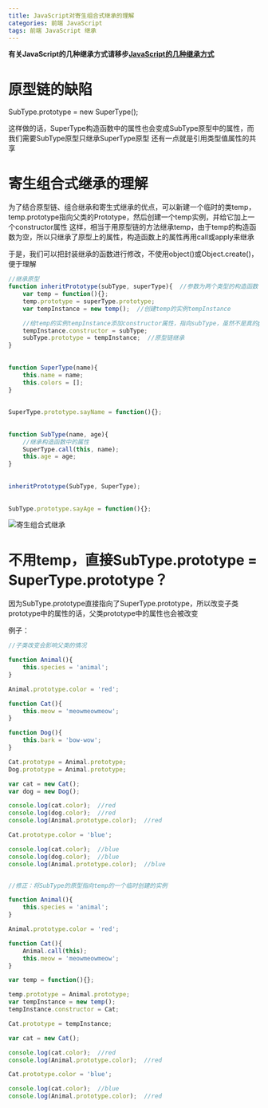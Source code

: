 ```yaml
---
title: JavaScript对寄生组合式继承的理解
categories: 前端 JavaScript
tags: 前端 JavaScript 继承
---
```


**有关JavaScript的几种继承方式请移步[JavaScript的几种继承方式][]**

# 原型链的缺陷

SubType.prototype = new SuperType();

这样做的话，SuperType构造函数中的属性也会变成SubType原型中的属性，而我们需要SubType原型只继承SuperType原型
还有一点就是引用类型值属性的共享

# 寄生组合式继承的理解

为了结合原型链、组合继承和寄生式继承的优点，可以新建一个临时的类temp，temp.prototype指向父类的Prototype，然后创建一个temp实例，并给它加上一个constructor属性
这样，相当于用原型链的方法继承temp，由于temp的构造函数为空，所以只继承了原型上的属性，构造函数上的属性再用call或apply来继承

于是，我们可以把封装继承的函数进行修改，不使用object()或Object.create()，便于理解

```javascript
//继承原型
function inheritPrototype(subType, superType){  //参数为两个类型的构造函数  
    var temp = function(){};
    temp.prototype = superType.prototype;
    var tempInstance = new temp();  //创建temp的实例tempInstance

    //给temp的实例tempInstance添加constructor属性，指向subType，虽然不是真的prototype.constructor，但是用来实现继承的效果是我们想要的
    tempInstance.constructor = subType;
    subType.prototype = tempInstance;  //原型链继承
}  
  
  
function SuperType(name){  
    this.name = name;  
    this.colors = [];  
}  
  
  
SuperType.prototype.sayName = function(){};  
  
  
function SubType(name, age){
	//继承构造函数中的属性  
    SuperType.call(this, name);  
    this.age = age;  
}  
  
  
inheritPrototype(SubType, SuperType);  
  
  
SubType.prototype.sayAge = function(){};
```

![寄生组合式继承](http://img.blog.csdn.net/20160811133914557)


# 不用temp，直接SubType.prototype = SuperType.prototype？

因为SubType.prototype直接指向了SuperType.prototype，所以改变子类prototype中的属性的话，父类prototype中的属性也会被改变

例子：

```javascript
//子类改变会影响父类的情况

function Animal(){
	this.species = 'animal';
}

Animal.prototype.color = 'red';

function Cat(){
	this.meow = 'meowmeowmeow';
}

function Dog(){
	this.bark = 'bow-wow';
}

Cat.prototype = Animal.prototype;
Dog.prototype = Animal.prototype;

var cat = new Cat();
var dog = new Dog();

console.log(cat.color);  //red
console.log(dog.color);  //red
console.log(Animal.prototype.color);  //red

Cat.prototype.color = 'blue';

console.log(cat.color);  //blue
console.log(dog.color);  //blue
console.log(Animal.prototype.color);  //blue


//修正：将SubType的原型指向temp的一个临时创建的实例

function Animal(){
	this.species = 'animal';
}

Animal.prototype.color = 'red';

function Cat(){
	Animal.call(this);
	this.meow = 'meowmeowmeow';
}

var temp = function(){};

temp.prototype = Animal.prototype;
var tempInstance = new temp();
tempInstance.constructor = Cat;

Cat.prototype = tempInstance;

var cat = new Cat();

console.log(cat.color);  //red
console.log(Animal.prototype.color);  //red

Cat.prototype.color = 'blue';

console.log(cat.color);  //blue
console.log(Animal.prototype.color);  //red
```


[JavaScript的几种继承方式]: http://blog.csdn.net/azureternite/article/details/51916673